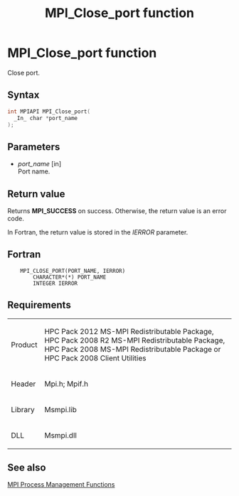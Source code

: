 ﻿---
title: MPI_Close_port function
TOCTitle: MPI_Close_port function
ms:assetid: 44452534-c82b-44ac-b39e-79f83a237add
ms:mtpsurl: https://msdn.microsoft.com/en-us/library/Dn473252(v=VS.85)
ms:contentKeyID: 59360798
ms.date: 03/28/2018
mtps_version: v=VS.85
f1_keywords:
- MPI_CLOSE_PORT
- mpif/MPI_Close_port
- mpi/MPI_CLOSE_PORT
dev_langs:
- C++
- C
---

# MPI\_Close\_port function

Close port.

## Syntax

``` c++
int MPIAPI MPI_Close_port(
  _In_ char *port_name
);
```

## Parameters

  - *port\_name* \[in\]  
    Port name.

## Return value

Returns **MPI\_SUCCESS** on success. Otherwise, the return value is an error code.

In Fortran, the return value is stored in the *IERROR* parameter.

## Fortran

``` FORTRAN
    MPI_CLOSE_PORT(PORT_NAME, IERROR)
        CHARACTER*(*) PORT_NAME
        INTEGER IERROR
```

## Requirements

<table>
<colgroup>
<col  />
<col  />
</colgroup>
<tbody>
<tr class="odd">
<td><p>Product</p></td>
<td><p>HPC Pack 2012 MS-MPI Redistributable Package, HPC Pack 2008 R2 MS-MPI Redistributable Package, HPC Pack 2008 MS-MPI Redistributable Package or HPC Pack 2008 Client Utilities</p></td>
</tr>
<tr class="even">
<td><p>Header</p></td>
<td>Mpi.h;
Mpif.h</td>
</tr>
<tr class="odd">
<td><p>Library</p></td>
<td>Msmpi.lib</td>
</tr>
<tr class="even">
<td><p>DLL</p></td>
<td>Msmpi.dll</td>
</tr>
</tbody>
</table>


## See also

[MPI Process Management Functions](mpi-process-management-functions.md)

